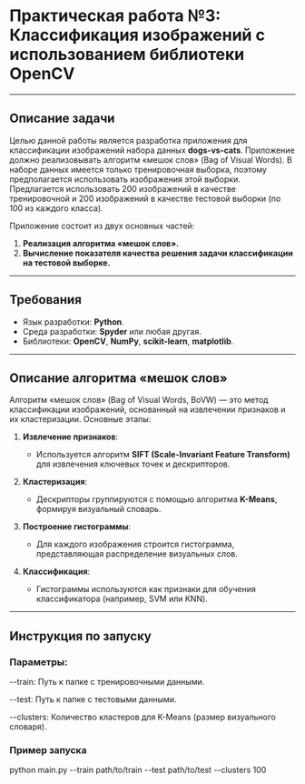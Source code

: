 # Практическая работа №3: Классификация изображений с использованием библиотеки OpenCV

---

## **Описание задачи**

Целью данной работы является разработка приложения для классификации изображений набора данных **dogs-vs-cats**. Приложение должно реализовывать алгоритм «мешок слов» (Bag of Visual Words). В наборе данных имеется только тренировочная выборка, поэтому предполагается использовать изображения этой выборки. Предлагается использовать 200 изображений в качестве тренировочной и 200 изображений в качестве тестовой выборки (по 100 из каждого класса).

Приложение состоит из двух основных частей:
1. **Реализация алгоритма «мешок слов».**
2. **Вычисление показателя качества решения задачи классификации на тестовой выборке.**

---

## **Требования**

- Язык разработки: **Python**.
- Среда разработки: **Spyder** или любая другая.
- Библиотеки: **OpenCV**, **NumPy**, **scikit-learn**, **matplotlib**.


---

## **Описание алгоритма «мешок слов»**

Алгоритм «мешок слов» (Bag of Visual Words, BoVW) — это метод классификации изображений, основанный на извлечении признаков и их кластеризации. Основные этапы:

1. **Извлечение признаков**:
   - Используется алгоритм **SIFT (Scale-Invariant Feature Transform)** для извлечения ключевых точек и дескрипторов.

2. **Кластеризация**:
   - Дескрипторы группируются с помощью алгоритма **K-Means**, формируя визуальный словарь.

3. **Построение гистограммы**:
   - Для каждого изображения строится гистограмма, представляющая распределение визуальных слов.

4. **Классификация**:
   - Гистограммы используются как признаки для обучения классификатора (например, SVM или KNN).

---

## **Инструкция по запуску**

### Параметры:

--train: Путь к папке с тренировочными данными.

--test: Путь к папке с тестовыми данными.

--clusters: Количество кластеров для K-Means (размер визуального словаря).

  ### Пример запуска
  
  python main.py --train path/to/train --test path/to/test --clusters 100



